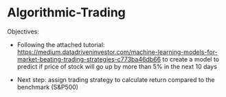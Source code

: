 # Algorithmic-Trading

Objectives:
- Following the attached tutorial: https://medium.datadriveninvestor.com/machine-learning-models-for-market-beating-trading-strategies-c773ba46db66 to create a model to predict if price of stock will go up by more than 5% in the next 10 days


- Next step: assign trading strategy to calculate return compared to the benchmark (S&P500)
